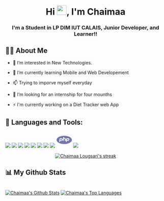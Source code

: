 <h1 align="center">Hi <img src="https://raw.githubusercontent.com/MartinHeinz/MartinHeinz/master/wave.gif" width="30px">, I'm Chaimaa</h1>
<h3 align="center">I'm a Student in LP DIM IUT CALAIS, Junior Developer, and Learner!!</h3>

## 🙋‍♂️ About Me

- 👀 I’m interested in New Technologies. <br>

- 🌱 I’m currently learning Mobile and Web Developement <br>

- 📫 Trying to imporve myself everyday<br>

- 👯 I’m looking for an internship for four mounths<br>

- ⚡ I'm currently working on a Diet Tracker web App

## 🚀 Languages and Tools:

<p align="left"> 
  <img src="https://img.icons8.com/color/48/000000/react-native.png"/>
  <img src="https://img.icons8.com/external-tal-revivo-shadow-tal-revivo/48/000000/external-angular-a-typescript-based-open-source-web-application-framework-logo-shadow-tal-revivo.png"/>
   <img src="https://img.icons8.com/color/48/000000/html-5.png"/>
   <img src="https://img.icons8.com/color/48/000000/css3.png"/> 
   <img src="https://img.icons8.com/color/48/000000/javascript.png"/>
   <img src="https://img.icons8.com/color/48/000000/bootstrap.png"/> 
    <img src="https://img.icons8.com/fluency/48/4a90e2/figma.png"/>
   <img src="https://img.icons8.com/fluent/50/000000/mysql-logo.png"/>
   <svg xmlns="http://www.w3.org/2000/svg" x="0px" y="0px"
width="50" height="50"
viewBox="0 0 172 172"
style=" fill:#000000;"><g fill="none" fill-rule="nonzero" stroke="none" stroke-width="1" stroke-linecap="butt" stroke-linejoin="miter" stroke-miterlimit="10" stroke-dasharray="" stroke-dashoffset="0" font-family="none" font-weight="none" font-size="none" text-anchor="none" style="mix-blend-mode: normal"><path d="M0,172v-172h172v172z" fill="none"></path><g fill="#7377ad"><path d="M86,41.28c-46.29219,0 -82.56,19.64563 -82.56,44.72c0,25.07438 36.26781,44.72 82.56,44.72c46.29219,0 82.56,-19.64562 82.56,-44.72c0,-25.07437 -36.26781,-44.72 -82.56,-44.72zM77.42688,55.04h9.01656l-2.86219,13.76h8.04906c5.10625,0 8.53281,0.71219 10.48125,2.49938c1.90812,1.76031 2.48594,4.64937 1.72,8.58656l-3.57438,16.43406h-9.16437l3.29219,-15.19781c0.40313,-2.08281 0.24188,-3.53406 -0.45687,-4.3c-0.69875,-0.76594 -2.23063,-1.14219 -4.52844,-1.14219h-7.21594l-4.35375,20.64h-9.03zM37.84,68.8h18.34219c8.74781,0 14.04219,5.85875 11.97281,14.60656c-2.40531,10.15875 -8.85531,12.91344 -20.70719,12.91344h-5.67063l-1.80062,10.32h-9.11063zM110.08,68.8h18.34219c8.74781,0 14.04219,5.85875 11.97281,14.60656c-2.40531,10.15875 -8.85531,12.91344 -20.70719,12.91344h-5.67063l-1.80062,10.32h-9.11063zM45.64719,75.68l-2.59344,13.76h5.88563c5.09281,0 9.82281,-0.57781 10.61562,-8.17c0.29563,-2.94281 -0.92719,-5.59 -6.81281,-5.59zM117.88719,75.68l-2.59344,13.76h5.88563c5.09281,0 9.82281,-0.57781 10.61562,-8.17c0.29563,-2.94281 -0.92719,-5.59 -6.81281,-5.59z"></path></g></g></svg>
    <img src="https://img.icons8.com/color/48/000000/git.png"/>

</p>

<p align="center">
    <a href="https://github.com/chaimaaloug/github-readme-streak-stats">
        <img title="🔥 Get streak stats for your profile at git.io/streak-stats" alt="Chaimaa Lougsari's streak" src="https://github-readme-streak-stats.herokuapp.com/?user=chaimaaloug&theme=black-ice&hide_border=true&stroke=0000&background=000000"/>
    </a>
</p>

## 📊 My Github Stats

  <br/>
    <a href="https://github.com/chaimaaloug/github-readme-stats"><img alt="Chaimaa's Github Stats" src="https://github-readme-stats.vercel.app/api?username=chaimaaloug&show_icons=true&count_private=true&theme=react&hide_border=true&bg_color=000000" /></a>
  <a href="https://github.com/chaimaaloug/github-readme-stats"><img alt="Chaimaa's Top Languages" src="https://github-readme-stats.vercel.app/api/top-langs/?username=chaimaaloug&langs_count=8&count_private=true&layout=compact&theme=react&hide_border=true&bg_color=000000" /></a>
  <br/>
  
<br/>
<br/>
<!-- 
<a href="https://github.com/Chaimaa-20/github-readme-activity-graph"><img alt="Chaimaa's Activity Graph" src="https://activity-graph.herokuapp.com/graph?username=Chaimaa-20&bg_color=000000&color=900C3F&line=900C3F&point=FFFFFF&hide_border=true" /></a> -->

<br/>
<br/>
